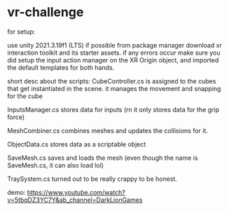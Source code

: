 # vr-challenge

for setup:

use unity 2021.3.19f1 (LTS) if possible
from package manager download xr interaction toolkit and its starter assets.
if any errors occur make sure you did setup the input action manager on the XR Origin object, and imported the default templates for both hands.

short desc about the scripts:
CubeController.cs is assigned to the cubes that get instantiated in the scene. it manages the movement and snapping for the cube

InputsManager.cs stores data for inputs (rn it only stores data for the grip force)

MeshCombiner.cs combines meshes and updates the collisions for it.

ObjectData.cs stores data as a scriptable object

SaveMesh.cs saves and loads the mesh (even though the name is SaveMesh.cs, it can also load lol)

TraySystem.cs turned out to be really crappy to be honest.

demo:
https://www.youtube.com/watch?v=5tbqDZ3YC7Y&ab_channel=DarkLionGames
